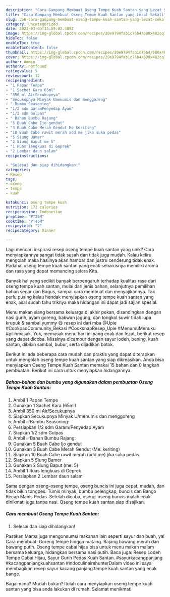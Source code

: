 ```yaml
---
description: "Cara Gampang Membuat Oseng Tempe Kuah Santan yang Lezat Sekali"
title: "Cara Gampang Membuat Oseng Tempe Kuah Santan yang Lezat Sekali"
slug: 356-cara-gampang-membuat-oseng-tempe-kuah-santan-yang-lezat-sekali
category: Uncategorized
date: 2023-03-05T15:59:02.409Z
image: https://img-global.cpcdn.com/recipes/20e9794fab1c76b4/680x482cq70/oseng-tempe-kuah-santan-foto-resep-utama.jpg
hideToc: false
enableToc: true
enableTocContent: false
thumbnail: https://img-global.cpcdn.com/recipes/20e9794fab1c76b4/680x482cq70/oseng-tempe-kuah-santan-foto-resep-utama.jpg
cover: https://img-global.cpcdn.com/recipes/20e9794fab1c76b4/680x482cq70/oseng-tempe-kuah-santan-foto-resep-utama.jpg
author: Admin
authorAv: notfound
ratingvalue: 5
reviewcount: 12
recipeingredient:
- "1 Papan Tempe"
- "1 Sachet Kara 65ml"
- "350 ml AirSecukupnya"
- "Secukupnya Minyak Umenumis dan menggoreng"
- " Bumbu Seasoning"
- "1/2 sdm GaramPenyedap Ayam"
- "1/2 sdm Gulpas"
- " Bahan Bumbu Rajang"
- "5 Buah Cabe Ijo gendut"
- "3 Buah Cabe Merah Gendut Me keriting"
- "10 Buah Cabe rawit merah add me jika suka pedas"
- "5 Siung Bamer"
- "2 Siung Baput me 5"
- "1 Ruas lengkuas di Geprek"
- "2 Lembar daun salam"
recipeinstructions:

- "Selesai dan siap dihidangkan!"
categories:
- Resep
tags:
- oseng
- tempe
- kuah

katakunci: oseng tempe kuah 
nutrition: 172 calories
recipecuisine: Indonesian
preptime: "PT25M"
cooktime: "PT45M"
recipeyield: "2"
recipecategory: Dinner

---
```





Lagi mencari inspirasi resep oseng tempe kuah santan yang unik? Cara menyiapkannya sangat tidak susah dan tidak juga mudah. Kalau keliru mengolah maka hasilnya akan hambar dan justru cenderung tidak enak. Padahal oseng tempe kuah santan yang enak seharusnya memiliki aroma dan rasa yang dapat memancing selera Kita.





Banyak hal yang sedikit banyak berpengaruh terhadap kualitas rasa dari oseng tempe kuah santan, mulai dari jenis bahan, selanjutnya pemilihan bahan segar dan Bagus, sampai cara membuat dan menyajikannya. Tak perlu pusing kalau hendak menyiapkan oseng tempe kuah santan yang enak,      asal sudah tahu triknya maka hidangan ini dapat jadi sajian spesial.














Menu makan siang bersama keluarga di akhir pekan, disandingkan dengan nasi gurih, ayam goreng, bakwan jagung, dan tongkol suwir tidak lupa krupuk &amp; sambal yummy 😋 resep ini dari mba @Upie #CookpadCommunity_Bekasi #CooksnapResep_Upie #MenumuMenuku #pilihmasak. Yuk, memasak menu hari ini yang enak dan lezat, berikut resep yang dapat dicoba. Misalnya dicampur dengan sayur lodeh, bening, kuah santan, dibikin sambal, bubur, serta dijadikan botok.






Berikut ini ada beberapa cara mudah dan praktis yang dapat diterapkan untuk mengolah oseng tempe kuah santan yang siap dikreasikan. Anda bisa menyiapkan Oseng Tempe Kuah Santan memakai 15 bahan dan 0 langkah pembuatan. Berikut ini cara untuk menyiapkan hidangannya.

<!--inarticleads1-->

##### Bahan-bahan dan bumbu yang digunakan dalam pembuatan Oseng Tempe Kuah Santan:

1. Ambil 1 Papan Tempe
1. Gunakan 1 Sachet Kara (65ml)
1. Ambil 350 ml Air/Secukupnya
1. Siapkan Secukupnya Minyak U/menumis dan menggoreng
1. Ambil  ✅Bumbu Seasoning:
1. Persiapkan 1/2 sdm Garam/Penyedap Ayam
1. Siapkan 1/2 sdm Gulpas
1. Ambil  ✅Bahan Bumbu Rajang:
1. Gunakan 5 Buah Cabe Ijo gendut
1. Gunakan 3 Buah Cabe Merah Gendut (Me: keriting)
1. Siapkan 10 Buah Cabe rawit merah (add me) jika suka pedas
1. Siapkan 5 Siung Bamer
1. Gunakan 2 Siung Baput (me: 5)
1. Ambil 1 Ruas lengkuas di Geprek
1. Persiapkan 2 Lembar daun salam


Sama dengan oseng-oseng tempe, oseng buncis ini juga cepat, mudah, dan tidak bikin tongpes. Tumis minyak, bumbu pelengkap, buncis dan Bango Kecap Manis Pedas. Setelah dicoba, oseng-oseng buncis malah enak dinikmati juga tanpa nasi. Oseng tempe kuah santan siap disajikan. 

<!--inarticleads2-->

##### Cara membuat Oseng Tempe Kuah Santan:


1. Selesai dan siap dihidangkan!

Pastikan Mama juga mengonsumsi makanan lain seperti sayur dan buah, ya! Cara membuat: Goreng tempe hingga matang. Rajang bawang merah dan bawang putih. Oseng tempe cabai hijau bisa untuk menu makan malam bersama keluarga, hidangkan bersama nasi putih. Baca juga: Resep Lodeh Tempe Cabai Hijau, Sayur Gurih Pedas Kuah Santan. #sayurkacangpanjang #kacangpanjangkuahsantan #indoculinairehunterDalam video ini saya membagikan resep sayur kacang panjang tempe kuah santan yang enak bange. 

Bagaimana? Mudah bukan? Itulah cara menyiapkan oseng tempe kuah santan yang bisa anda lakukan di rumah. Selamat menikmati
